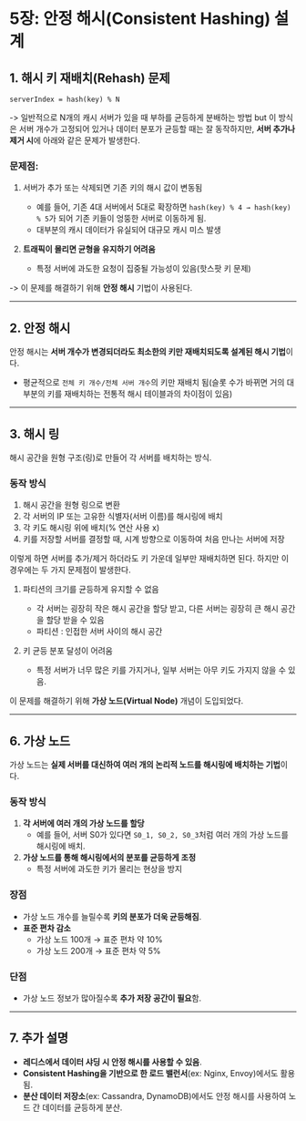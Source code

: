 # 5장: **안정 해시(Consistent Hashing) 설계**

## 1. 해시 키 재배치(Rehash) 문제
`serverIndex = hash(key) % N`

-> 일반적으로 N개의 캐시 서버가 있을 때 부하를 균등하게 분배하는 방법
but 이 방식은 서버 개수가 고정되어 있거나 데이터 분포가 균등할 때는 잘 동작하지만, **서버 추가나 제거 시**에 아래와 같은 문제가 발생한다.

### 문제점:
1. 서버가 추가 또는 삭제되면 기존 키의 해시 값이 변동됨
    - 예를 들어, 기존 4대 서버에서 5대로 확장하면 `hash(key) % 4 → hash(key) % 5`가 되어 기존 키들이 엉뚱한 서버로 이동하게 됨.
    - 대부분의 캐시 데이터가 유실되어 대규모 캐시 미스 발생

2. **트래픽이 몰리면 균형을 유지하기 어려움**
    - 특정 서버에 과도한 요청이 집중될 가능성이 있음(핫스팟 키 문제)

-> 이 문제를 해결하기 위해 **안정 해시** 기법이 사용된다.

---

## 2. 안정 해시
안정 해시는 **서버 개수가 변경되더라도 최소한의 키만 재배치되도록 설계된 해시 기법**이다.
- 평균적으로 `전체 키 개수/전체 서버 개수`의 키만 재배치 됨(슬롯 수가 바뀌면 거의 대부분의 키를 재배치하는 전통적 해시 테이블과의 차이점이 있음)


---

## 3. 해시 링
해시 공간을 원형 구조(링)로 만들어 각 서버를 배치하는 방식.

### **동작 방식**
1. 해시 공간을 원형 링으로 변환
2. 각 서버의 IP 또는 고유한 식별자(서버 이름)를 해시링에 배치
3. 각 키도 해시링 위에 배치(% 연산 사용 x)
4. 키를 저장할 서버를 결정할 때, 시계 방향으로 이동하여 처음 만나는 서버에 저장

이렇게 하면 서버를 추가/제거 하더라도 키 가운데 일부만 재배치하면 된다.
하지만 이 경우에는 두 가지 문제점이 발생한다.

1. 파티션의 크기를 균등하게 유지할 수 없음
    - 각 서버는 굉장히 작은 해시 공간을 할당 받고, 다른 서버는 굉장히 큰 해시 공간을 할당 받을 수 있음
    - 파티션 : 인접한 서버 사이의 해시 공간

2. 키 균등 분포 달성이 어려움
    - 특정 서버가 너무 많은 키를 가지거나, 일부 서버는 아무 키도 가지지 않을 수 있음.

이 문제를 해결하기 위해 **가상 노드(Virtual Node)** 개념이 도입되었다.

---

## 6. 가상 노드
가상 노드는 **실제 서버를 대신하여 여러 개의 논리적 노드를 해시링에 배치하는 기법**이다.

### 동작 방식
1. **각 서버에 여러 개의 가상 노드를 할당**
    - 예를 들어, 서버 S0가 있다면 `S0_1, S0_2, S0_3`처럼 여러 개의 가상 노드를 해시링에 배치.
2. **가상 노드를 통해 해시링에서의 분포를 균등하게 조정**
    - 특정 서버에 과도한 키가 몰리는 현상을 방지

### 장점
- 가상 노드 개수를 늘릴수록 **키의 분포가 더욱 균등해짐**.
- **표준 편차 감소**
    - 가상 노드 100개 → 표준 편차 약 10%
    - 가상 노드 200개 → 표준 편차 약 5%

### 단점
- 가상 노드 정보가 많아질수록 **추가 저장 공간이 필요**함.

---

## 7. 추가 설명
- **레디스에서 데이터 샤딩 시 안정 해시를 사용할 수 있음**.
- **Consistent Hashing을 기반으로 한 로드 밸런서**(ex: Nginx, Envoy)에서도 활용됨.
- **분산 데이터 저장소**(ex: Cassandra, DynamoDB)에서도 안정 해시를 사용하여 노드 간 데이터를 균등하게 분산.




